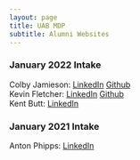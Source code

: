 ```yaml
---
layout: page
title: UAB MDP
subtitle: Alumni Websites
---
```


### January 2022 Intake
Colby Jamieson: [LinkedIn](https://www.linkedin.com/in/colby-jamieson-066b8640/) [Github](https://github.com/colbychristian)  
Kevin Fletcher: [LinkedIn](https://www.linkedin.com/in/kevin-fletcher-0xb/) [Github](https://github.com/0xtal)  
Kent Butt: [LinkedIn](https://www.linkedin.com/in/kent-butt/)  


### January 2021 Intake  
Anton Phipps: [LinkedIn](https://www.linkedin.com/in/anton-phipps/)
